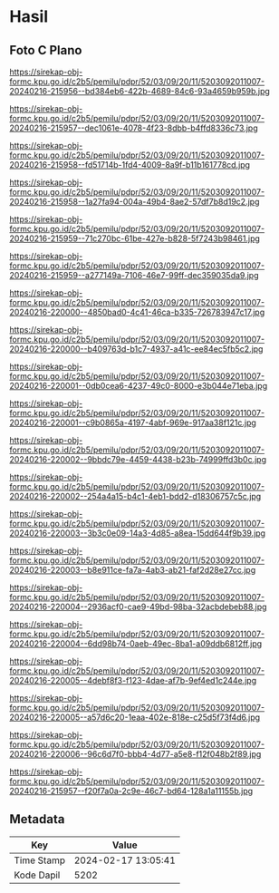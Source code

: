 # Hasil

## Foto C Plano

https://sirekap-obj-formc.kpu.go.id/c2b5/pemilu/pdpr/52/03/09/20/11/5203092011007-20240216-215956--bd384eb6-422b-4689-84c6-93a4659b959b.jpg

https://sirekap-obj-formc.kpu.go.id/c2b5/pemilu/pdpr/52/03/09/20/11/5203092011007-20240216-215957--dec1061e-4078-4f23-8dbb-b4ffd8336c73.jpg

https://sirekap-obj-formc.kpu.go.id/c2b5/pemilu/pdpr/52/03/09/20/11/5203092011007-20240216-215958--fd51714b-1fd4-4009-8a9f-b11b161778cd.jpg

https://sirekap-obj-formc.kpu.go.id/c2b5/pemilu/pdpr/52/03/09/20/11/5203092011007-20240216-215958--1a27fa94-004a-49b4-8ae2-57df7b8d19c2.jpg

https://sirekap-obj-formc.kpu.go.id/c2b5/pemilu/pdpr/52/03/09/20/11/5203092011007-20240216-215959--71c270bc-61be-427e-b828-5f7243b98461.jpg

https://sirekap-obj-formc.kpu.go.id/c2b5/pemilu/pdpr/52/03/09/20/11/5203092011007-20240216-215959--a277149a-7106-46e7-99ff-dec359035da9.jpg

https://sirekap-obj-formc.kpu.go.id/c2b5/pemilu/pdpr/52/03/09/20/11/5203092011007-20240216-220000--4850bad0-4c41-46ca-b335-726783947c17.jpg

https://sirekap-obj-formc.kpu.go.id/c2b5/pemilu/pdpr/52/03/09/20/11/5203092011007-20240216-220000--b409763d-b1c7-4937-a41c-ee84ec5fb5c2.jpg

https://sirekap-obj-formc.kpu.go.id/c2b5/pemilu/pdpr/52/03/09/20/11/5203092011007-20240216-220001--0db0cea6-4237-49c0-8000-e3b044e71eba.jpg

https://sirekap-obj-formc.kpu.go.id/c2b5/pemilu/pdpr/52/03/09/20/11/5203092011007-20240216-220001--c9b0865a-4197-4abf-969e-917aa38f121c.jpg

https://sirekap-obj-formc.kpu.go.id/c2b5/pemilu/pdpr/52/03/09/20/11/5203092011007-20240216-220002--9bbdc79e-4459-4438-b23b-74999ffd3b0c.jpg

https://sirekap-obj-formc.kpu.go.id/c2b5/pemilu/pdpr/52/03/09/20/11/5203092011007-20240216-220002--254a4a15-b4c1-4eb1-bdd2-d18306757c5c.jpg

https://sirekap-obj-formc.kpu.go.id/c2b5/pemilu/pdpr/52/03/09/20/11/5203092011007-20240216-220003--3b3c0e09-14a3-4d85-a8ea-15dd644f9b39.jpg

https://sirekap-obj-formc.kpu.go.id/c2b5/pemilu/pdpr/52/03/09/20/11/5203092011007-20240216-220003--b8e911ce-fa7a-4ab3-ab21-faf2d28e27cc.jpg

https://sirekap-obj-formc.kpu.go.id/c2b5/pemilu/pdpr/52/03/09/20/11/5203092011007-20240216-220004--2936acf0-cae9-49bd-98ba-32acbdebeb88.jpg

https://sirekap-obj-formc.kpu.go.id/c2b5/pemilu/pdpr/52/03/09/20/11/5203092011007-20240216-220004--6dd98b74-0aeb-49ec-8ba1-a09ddb6812ff.jpg

https://sirekap-obj-formc.kpu.go.id/c2b5/pemilu/pdpr/52/03/09/20/11/5203092011007-20240216-220005--4debf8f3-f123-4dae-af7b-9ef4ed1c244e.jpg

https://sirekap-obj-formc.kpu.go.id/c2b5/pemilu/pdpr/52/03/09/20/11/5203092011007-20240216-220005--a57d6c20-1eaa-402e-818e-c25d5f73f4d6.jpg

https://sirekap-obj-formc.kpu.go.id/c2b5/pemilu/pdpr/52/03/09/20/11/5203092011007-20240216-220006--96c6d7f0-bbb4-4d77-a5e8-f12f048b2f89.jpg

https://sirekap-obj-formc.kpu.go.id/c2b5/pemilu/pdpr/52/03/09/20/11/5203092011007-20240216-215957--f20f7a0a-2c9e-46c7-bd64-128a1a11155b.jpg


## Metadata

| Key        | Value               |
| ---------- | ------------------- |
| Time Stamp | 2024-02-17 13:05:41 |
| Kode Dapil | 5202                |




